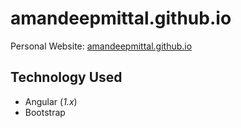 # amandeepmittal.github.io

Personal Website: [amandeepmittal.github.io](https://amandeepmittal.github.io)

## Technology Used
- Angular (_1.x_)
- Bootstrap